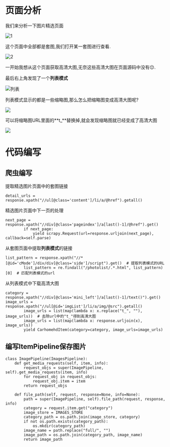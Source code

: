 # 页面分析

我们来分析一下图片精选页面

![1](http://m.qpic.cn/psb?/V10Lajvl1FgUNv/yhJteiFadlHCYQqOskFM.kLi0nGC9fpkdyOar5jeXjM!/b/dFQBAAAAAAAA&bo=UAbdA1AG3QMDByI!&rf=viewer_4)

这个页面中全部都是套图,我们打开某一套图进行查看.

![2](http://m.qpic.cn/psb?/V10Lajvl1FgUNv/Zq4sxEk8g1LLNwycqoIhzG9bJyeVmILolNHr1O4Hm9g!/b/dLwAAAAAAAAA&bo=aQdqA2kHagMDV3I!&rf=viewer_4)

一开始我想从这个页面获取高清大图,无奈这些高清大图在页面源码中没有😔.

最后右上角发现了一个**列表模式**

![列表](http://m.qpic.cn/psb?/V10Lajvl1FgUNv/SWjcrhLWxpHeILbZfa8fXXbgBHr1eSCzc9pCYapvc1Y!/b/dDUBAAAAAAAA&bo=3gbMA94GzAMDZ0I!&rf=viewer_4)

列表模式显示的都是一些缩略图,那么怎么把缩略图变成高清大图呢?

![](http://m.qpic.cn/psb?/V10Lajvl1FgUNv/FI3Qyh2cBtgt1DbmEPc3E3L2TOm9fnwCVKQdqq6BsEA!/b/dL8AAAAAAAAA&bo=agYpA2oGKQMDR2I!&rf=viewer_4)

可以将缩略图URL里面的**t\_**替换掉,就会发现缩略图就已经变成了高清大图

![](http://m.qpic.cn/psb?/V10Lajvl1FgUNv/yq3h.sNU.emodpYFyMPh*HSRxrOwEUZK6WYqbRITvmA!/b/dL8AAAAAAAAA&bo=jQXhA40F4QMDZ0I!&rf=viewer_4)

# 代码编写

## 爬虫编写

提取精选图片页面中的套图链接

	detail_urls = response.xpath("//ul[@class='content']/li/a/@href").getall()

精选图片页面中下一页的处理

	next_page = response.xpath("//div[@class='pageindex']/a[last()-1]/@href").get()
	        if next_page:
	            yield scrapy.Request(url=response.urljoin(next_page), callback=self.parse)

从套图页面中提取**列表模式**的链接

	list_pattern = response.xpath("//*[@id='cMode']/div/div[@class='side']/script").get()  # 提取列表模式的URL
	        list_pattern = re.findall("/photolist/.*.html", list_pattern)[0]  # 匹配列表模式的url

从列表模式中下载高清大图

	category = response.xpath("//div[@class='mini_left']/a[last()-1]/text()").get()
	image_urls = response.xpath("//ul[@id='imgList']/li/a/img/@src").getall()
	        image_urls = list(map(lambda x: x.replace("t_", ""), image_urls))  # 去除url中的"t_"得到高清大图
	        image_urls = list(map(lambda x: response.urljoin(x), image_urls))
	        yield CarhomehdItem(category=category, image_urls=image_urls)

## 编写ItemPipeline保存图片

	class ImagePipeline(ImagesPipeline):
	    def get_media_requests(self, item, info):
	        request_objs = super(ImagePipeline, self).get_media_requests(item, info)
	        for request_obj in request_objs:
	            request_obj.item = item
	        return request_objs
	
	    def file_path(self, request, response=None, info=None):
	        path = super(ImagePipeline, self).file_path(request, response, info)
	        category = request.item.get("category")
	        image_store = IMAGES_STORE
	        category_path = os.path.join(image_store, category)
	        if not os.path.exists(category_path):
	            os.mkdir(category_path)
	        image_name = path.replace("full/", "")
	        image_path = os.path.join(category_path, image_name)
	        return image_path
